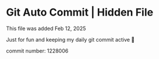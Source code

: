 # Git Auto Commit | Hidden File

This file was added Feb 12, 2025

Just for fun and keeping my daily git commit active 🤪

commit number: 1228006
